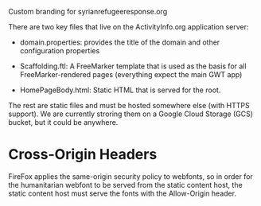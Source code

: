 
Custom branding for syrianrefugeeresponse.org

There are two key files that live on the ActivityInfo.org application 
server:

  - domain.properties: provides the title of the domain and other 
    configuration properties

  - Scaffolding.ftl: A FreeMarker template that is used as the basis for all
    FreeMarker-rendered pages (everything expect the main GWT app)
    
  - HomePageBody.html: Static HTML that is served for the root.
  
  
The rest are static files and must be hosted somewhere else (with HTTPS support).
We are currently stroring them on a Google Cloud Storage (GCS) bucket, but it could be 
anywhere. 

Cross-Origin Headers
====================

FireFox applies the same-origin security policy to webfonts, so in order for 
the humanitarian webfont to be served from the static content host, the static
content host must serve the fonts with the Allow-Origin header. 


